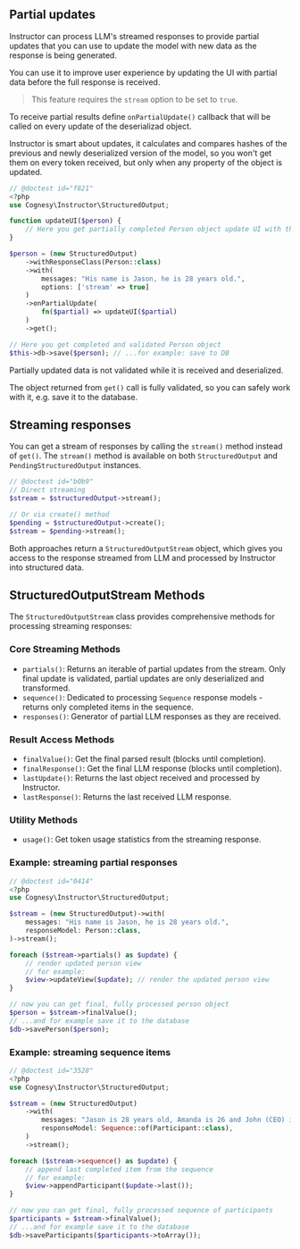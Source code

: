 ## Partial updates

Instructor can process LLM's streamed responses to provide partial updates that you
can use to update the model with new data as the response is being generated.

You can use it to improve user experience by updating the UI with partial data before
the full response is received.

> This feature requires the `stream` option to be set to `true`.

To receive partial results define `onPartialUpdate()` callback that will be called
on every update of the deserializad object.

Instructor is smart about updates, it calculates and compares hashes of the previous
and newly deserialized version of the model, so you won't get them on every token
received, but only when any property of the object is updated.


```php
// @doctest id="f821"
<?php
use Cognesy\Instructor\StructuredOutput;

function updateUI($person) {
    // Here you get partially completed Person object update UI with the partial result
}

$person = (new StructuredOutput)
    ->withResponseClass(Person::class)
    ->with(
        messages: "His name is Jason, he is 28 years old.",
        options: ['stream' => true]
    )
    ->onPartialUpdate(
        fn($partial) => updateUI($partial)
    )
    ->get();

// Here you get completed and validated Person object
$this->db->save($person); // ...for example: save to DB
```

Partially updated data is not validated while it is received and deserialized.

The object returned from `get()` call is fully validated, so you can safely work
with it, e.g. save it to the database.



## Streaming responses

You can get a stream of responses by calling the `stream()` method instead of `get()`. The `stream()` method is available on both `StructuredOutput` and `PendingStructuredOutput` instances.

```php
// @doctest id="b0b9"
// Direct streaming
$stream = $structuredOutput->stream();

// Or via create() method
$pending = $structuredOutput->create();
$stream = $pending->stream();
```

Both approaches return a `StructuredOutputStream` object, which gives you access to the response streamed from LLM and processed by Instructor into structured data.

## StructuredOutputStream Methods

The `StructuredOutputStream` class provides comprehensive methods for processing streaming responses:

### Core Streaming Methods
- `partials()`: Returns an iterable of partial updates from the stream. Only final update is validated, partial updates are only deserialized and transformed.
- `sequence()`: Dedicated to processing `Sequence` response models - returns only completed items in the sequence.
- `responses()`: Generator of partial LLM responses as they are received.

### Result Access Methods
- `finalValue()`: Get the final parsed result (blocks until completion).
- `finalResponse()`: Get the final LLM response (blocks until completion).
- `lastUpdate()`: Returns the last object received and processed by Instructor.
- `lastResponse()`: Returns the last received LLM response.

### Utility Methods
- `usage()`: Get token usage statistics from the streaming response.


### Example: streaming partial responses

```php
// @doctest id="0414"
<?php
use Cognesy\Instructor\StructuredOutput;

$stream = (new StructuredOutput)->with(
    messages: "His name is Jason, he is 28 years old.",
    responseModel: Person::class,
)->stream();

foreach ($stream->partials() as $update) {
    // render updated person view
    // for example:
    $view->updateView($update); // render the updated person view
}

// now you can get final, fully processed person object
$person = $stream->finalValue();
// ...and for example save it to the database
$db->savePerson($person);
```


### Example: streaming sequence items

```php
// @doctest id="3528"
<?php
use Cognesy\Instructor\StructuredOutput;

$stream = (new StructuredOutput)
    ->with(
        messages: "Jason is 28 years old, Amanda is 26 and John (CEO) is 40.",
        responseModel: Sequence::of(Participant::class),
    )
    ->stream();

foreach ($stream->sequence() as $update) {
    // append last completed item from the sequence
    // for example:
    $view->appendParticipant($update->last());
}

// now you can get final, fully processed sequence of participants
$participants = $stream->finalValue();
// ...and for example save it to the database
$db->saveParticipants($participants->toArray());
```
